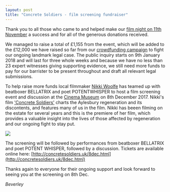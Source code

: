 ```yaml
---
layout: post
title: "Concrete Soldiers - film screening fundraiser"
---
```

Thank you to all those who came to and helped make our [film night on 11th November](http://ouraylesbury.org/page2/) a success and for all of the generous donations received.

We managed to raise a total of £1,155 from the event, which will be added to the £12,000 we have raised so far from our [crowdfunding campaign](https://www.gofundme.com/aylesbury-the-right-to-a-community-2uefgf2s) to fight our ongoing landmark legal case. The public inquiry starts on 9th January 2018 and will last for three whole weeks and because we have no less than 23 expert witnesses giving supporting evidence, we still need more funds to pay for our barrister to be present throughout and draft all relevant legal submissions.

To help raise more funds local filmmaker [Nikki Woolfe](http://www.woolfe.vision) has teamed up with beatboxer BELLATRIX and poet POTENTWHISPER to host a film screening event and discussion at the [Cinema Museum](http://www.cinemamuseum.org.uk/) on 8th December 2017. Nikki's film ['Concrete Soldiers'](http://concretesoldiers.co.uk) charts the Aylesbury regeneration and its discontents, and features many of us in the film. Nikki has beeen filming on the estate for several years and this is the premiere of her film, which provides a valuable insight into the lives of those affected by regeneration and our ongoing fight to stay put. 

![](http://concretesoldiers.uk/____impro/1/onewebmedia/CSposter1122x1654sml.jpg)

The screening will be followed by performances from beatboxer BELLATRIX and poet POTENT WHISPER, followed by a discussion. Tickets are available online here: [http://concretesoldiers.uk/8dec.html](http://concretesoldiers.uk/8dec.html)

Thanks again to everyone for their ongoing support and look forward to seeing you at the screening on 8th Dec.

_Beverley_




